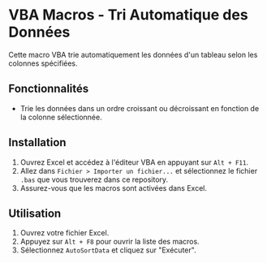 # VBA Macros - Tri Automatique des Données

Cette macro VBA trie automatiquement les données d'un tableau selon les colonnes spécifiées.

## Fonctionnalités

- Trie les données dans un ordre croissant ou décroissant en fonction de la colonne sélectionnée.

## Installation

1. Ouvrez Excel et accédez à l'éditeur VBA en appuyant sur `Alt + F11`.
2. Allez dans `Fichier > Importer un fichier...` et sélectionnez le fichier `.bas` que vous trouverez dans ce repository.
3. Assurez-vous que les macros sont activées dans Excel.

## Utilisation

1. Ouvrez votre fichier Excel.
2. Appuyez sur `Alt + F8` pour ouvrir la liste des macros.
3. Sélectionnez `AutoSortData` et cliquez sur "Exécuter".
